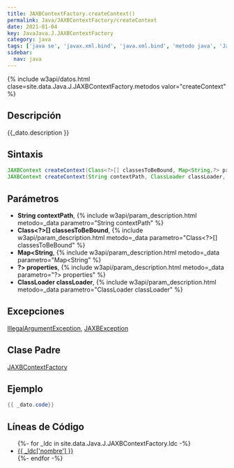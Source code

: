 ```yaml
---
title: JAXBContextFactory.createContext()
permalink: Java/JAXBContextFactory/createContext
date: 2021-01-04
key: JavaJava.J.JAXBContextFactory
category: java
tags: ['java se', 'javax.xml.bind', 'java.xml.bind', 'metodo java', 'Java 9', 'JAXB 2.3']
sidebar: 
  nav: java
---
```


{% include w3api/datos.html clase=site.data.Java.J.JAXBContextFactory.metodos valor="createContext" %}

## Descripción
{{_dato.description }}

## Sintaxis
~~~java
JAXBContext createContext(Class<?>[] classesToBeBound, Map<String,?> properties) throws JAXBException
JAXBContext createContext(String contextPath, ClassLoader classLoader, Map<String,?> properties) throws JAXBException
~~~

## Parámetros
* **String contextPath**,  {% include w3api/param_description.html metodo=_data parametro="String contextPath" %}
* **Class&lt;?&gt;[] classesToBeBound**,  {% include w3api/param_description.html metodo=_data parametro="Class<?>[] classesToBeBound" %}
* **Map&lt;String**,  {% include w3api/param_description.html metodo=_data parametro="Map<String" %}
* **?&gt; properties**,  {% include w3api/param_description.html metodo=_data parametro="?> properties" %}
* **ClassLoader classLoader**,  {% include w3api/param_description.html metodo=_data parametro="ClassLoader classLoader" %}

## Excepciones
[IllegalArgumentException](/Java/IllegalArgumentException/), [JAXBException](/Java/JAXBException/)

## Clase Padre
[JAXBContextFactory](/Java/JAXBContextFactory/)

## Ejemplo
~~~java
{{ _dato.code}}
~~~

## Líneas de Código
<ul>
{%- for _ldc in site.data.Java.J.JAXBContextFactory.ldc -%}
   <li>
       <a href="{{_ldc['url'] }}">{{ _ldc['nombre'] }}</a>
   </li>
{%- endfor -%}
</ul>
